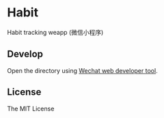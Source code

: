 # Habit

Habit tracking weapp (微信小程序)

## Develop

Open the directory using [Wechat web developer tool](https://mp.weixin.qq.com/debug/wxadoc/introduction/?t=20161102#开发者工具的使用).

## License

The MIT License

